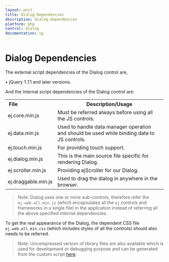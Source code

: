 ```yaml
---
layout: post
title: Dialog-Dependencies
description: dialog-dependencies
platform: php
control: Dialog
documentation: ug
---
```


# Dialog Dependencies

The external script dependencies of the Dialog control are,

•	jQuery 1.7.1 and later versions.

And the internal script dependencies of the Dialog control are:

<table>
<tr>
<th>
File                          </th><th>
Description/Usage</th></tr>
<tr>
<td>
ej.core.min.js</td><td>
Must be referred always before using all the JS controls.</td></tr>
<tr>
<td>
ej.data.min.js</td><td>
Used to handle data manager operation and should be used while binding data to JS controls.</td></tr>
<tr>
<td>
ej.touch.min.js</td><td>
For providing touch support.</td></tr>
<tr>
<td>
ej.dialog.min.js</td><td>
This is the main source file specific for rendering Dialog.</td></tr>
<tr>
<td>
ej.scroller.min.js</td><td>
Providing ejScroller for our Dialog.</td></tr>
<tr>
<td>
ej.draggable.min.js</td><td>
Used to drag the dialog in anywhere in the browser.</td></tr>
</table>

>Note: Dialog uses one or more sub-controls, therefore refer the `ej.web.all.min.js` (which encapsulates all the `ej` controls and frameworks in a single file) in the application instead of referring all the above specified internal dependencies.  

To get the real appearance of the Dialog, the dependent CSS file `ej.web.all.min.css` (which includes styles of all the controls) should also needs to be referred.

>Note: Uncompressed version of library files are also available which is used for development or debugging purpose and can be generated from the custom script [here](http://csg.syncfusion.com/).
